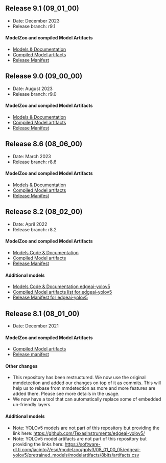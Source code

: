
## Release 9.1 (09_01_00)
- Date: December 2023
- Release branch: r9.1
#### ModelZoo and compiled Model Artifacts
- [Models & Documentation](https://github.com/TexasInstruments/edgeai-modelzoo/tree/r9.1)
- [Compiled Model artifacts](https://github.com/TexasInstruments/edgeai-modelzoo/tree/r9.1/modelartifacts)
- [Release Manifest](https://software-dl.ti.com/jacinto7/esd/modelzoo/09_01_00/)


## Release 9.0 (09_00_00)
- Date: August 2023
- Release branch: r9.0
#### ModelZoo and compiled Model Artifacts
- [Models & Documentation](https://github.com/TexasInstruments/edgeai-modelzoo/tree/r9.0)
- [Compiled Model artifacts](https://github.com/TexasInstruments/edgeai-modelzoo/tree/r9.0/modelartifacts)
- [Release Manifest](https://software-dl.ti.com/jacinto7/esd/modelzoo/09_00_00/)


## Release 8.6 (08_06_00)
- Date: March 2023
- Release branch: r8.6
#### ModelZoo and compiled Model Artifacts
- [Models & Documentation](https://github.com/TexasInstruments/edgeai-modelzoo/tree/r8.6)
- [Compiled Model artifacts](https://github.com/TexasInstruments/edgeai-modelzoo/tree/r8.6/modelartifacts)
- [Release Manifest](https://software-dl.ti.com/jacinto7/esd/modelzoo/08_06_00/)


## Release 8.2 (08_02_00)
- Date: April 2022
- Release branch: r8.2
#### ModelZoo and compiled Model Artifacts
- [Models Code & Documentation](https://github.com/TexasInstruments/edgeai-modelzoo/tree/r8.2)
- [Compiled Model artifacts](https://github.com/TexasInstruments/edgeai-modelzoo/tree/r8.2/modelartifacts)
- [Release Manifest](https://software-dl.ti.com/jacinto7/esd/modelzoo/08_02_00/)
#### Additional models
- [Models Code & Documentation edgeai-yolov5](https://github.com/TexasInstruments/edgeai-yolov5/tree/r8.2)
- [Compiled Model artifacts list for edgeai-yolov5](https://software-dl.ti.com/jacinto7/esd/modelzoo/gplv3/08_02_00_11/edgeai-yolov5/pretrained_models/modelartifacts/8bits/artifacts.csv)
- [Release Manifest for edgeai-yolov5](https://software-dl.ti.com/jacinto7/esd/modelzoo/gplv3/08_02_00_11/manifest.html)


## Release 8.1 (08_01_00)
- Date: December 2021
#### ModelZoo and compiled Model Artifacts
- [Compiled Model artifacts](https://github.com/TexasInstruments/edgeai-modelzoo/tree/r8.1/modelartifacts)
- [Release manifest](https://software-dl.ti.com/jacinto7/esd/modelzoo/08_01_00/)
#### Other changes
- This repository has been restructured. We now use the original mmdetection and added our changes on top of it as commits. This will help us to rebase from mmdetection as more and more features are added there. Please see more details in the usage.
- We now have a tool that can automatically replace some of embedded un-friendly layers.
#### Additional models
- Note: YOLOv5 models are not part of this repository but providing the link here: https://github.com/TexasInstruments/edgeai-yolov5/
- Note: YOLOv5 model artifacts are not part of this repository but providing the links here:  https://software-dl.ti.com/jacinto7/esd/modelzoo/gplv3/08_01_00_05/edgeai-yolov5/pretrained_models/modelartifacts/8bits/artifacts.csv
